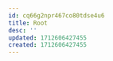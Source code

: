 ```yaml
---
id: cq66g2npr467co80tdse4u6
title: Root
desc: ''
updated: 1712606427455
created: 1712606427455
---
```

